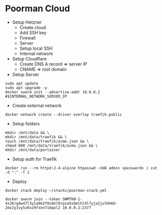 # Poorman Cloud

- Setup Hetzner
    - Create cloud
    - Add SSH key
    - Firewall
    - Server
    - Setup local SSH
    - Internal network
- Setup Cloudflare
    - Create DNS A record => server IP
    - CNAME => root domain
- Setup Server

```shell
sudo apt update
sudo apt upgrade -y
docker swarm init --advertise-addr 10.0.0.2 #$INTERNAL_NETWORK_SERVER_IP
```
- Create external network
```shell
docker network create --driver overlay traefik-public
```

- Setup folders
```shell
mkdir /mnt/data && \
mkdir /mnt/data/traefik && \
touch /mnt/data/traefik/acme.json && \
chmod 600 /mnt/data/traefik/acme.json && \
mkdir /mnt/data/portainer
```

- Setup auth for Traefik

```shell
docker run --rm httpd:2.4-alpine htpasswd -nbB admin <password> | cut -d ":" -f 2
```

- Deploy
```shell
docker stack deploy ~/stacks/poorman-stack.yml
```

```shell
docker swarm join --token SWMTKN-1-4x3krg4w47l3yia9e2f0cmhl0rpxa5sbmlhl4l7yja2ju7mh66-2mz2y1vy5z6xz9fxnn7ibqol2 10.0.0.2:2377
```
